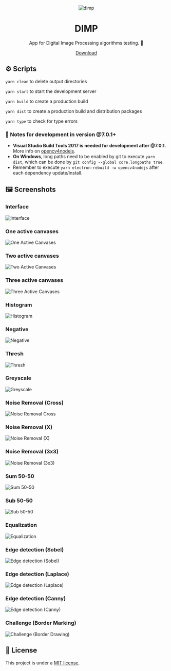 <p align="center">
  <img src="/app/media/icon.png" alt="dimp" />
</p>

<h1 align="center">DIMP</h1>

<div align="center">

App for Digital Image Processing algorithms testing. 🧪

<a href="https://github.com/Azganoth/dimp/releases">Download</a>

</div>

## ⚙️ Scripts

`yarn clean` to delete output directories

`yarn start` to start the development server

`yarn build` to create a production build

`yarn dist` to create a production build and distribution packages

`yarn type` to check for type errors

### 📝 Notes for development in version @7.0.1+

- **Visual Studio Build Tools 2017 is needed for development after @7.0.1.** More info on [opencv4nodejs](https://www.npmjs.com/package/opencv4nodejs).
- **On Windows**, long paths need to be enabled by git to execute `yarn dist`, which can be done by `git config --global core.longpaths true`.
- Remember to execute `yarn electron-rebuild -w opencv4nodejs` after each dependency update/install.

## 🖼️ Screenshots

### Interface

![Interface](/screenshots/dimp-interface.png)

### One active canvases

![One Active Canvases](/screenshots/dimp-one-active-canvases.png)

### Two active canvases

![Two Active Canvases](/screenshots/dimp-two-active-canvases.png)

### Three active canvases

![Three Active Canvases](/screenshots/dimp-three-active-canvases.png)

### Histogram

![Histogram](/screenshots/dimp-histogram.png)

### Negative

![Negative](/screenshots/dimp-negative.png)

### Thresh

![Thresh](/screenshots/dimp-thresh.png)

### Greyscale

![Greyscale](/screenshots/dimp-greyscale.png)

### Noise Removal (Cross)

![Noise Removal Cross](/screenshots/dimp-noise-removal-cross.png)

### Noise Removal (X)

![Noise Removal (X)](/screenshots/dimp-noise-removal-x.png)

### Noise Removal (3x3)

![Noise Removal (3x3)](/screenshots/dimp-noise-removal-3x3.png)

### Sum 50-50

![Sum 50-50](/screenshots/dimp-sum-50-50.png)

### Sub 50-50

![Sub 50-50](/screenshots/dimp-sub-50-50.png)

### Equalization

![Equalization](/screenshots/dimp-equalization.png)

### Edge detection (Sobel)

![Edge detection (Sobel)](/screenshots/dimp-edge-detection-sobel.png)

### Edge detection (Laplace)

![Edge detection (Laplace)](/screenshots/dimp-edge-detection-laplace.png)

### Edge detection (Canny)

![Edge detection (Canny)](/screenshots/dimp-edge-detection-canny.png)

### Challenge (Border Marking)

![Challenge (Border Drawing)](/screenshots/dimp-challenge-border-marking.png)

## 🔑 License

This project is under a [MIT license](/LICENSE).
